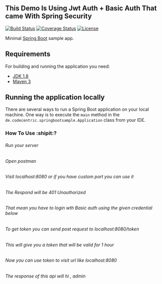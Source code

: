 

## This Demo Is Using Jwt Auth + Basic Auth That came With Spring Security

[![Build Status](https://github.com/wali-eldin-hassan/jwt-springBoot)](https://github.com/wali-eldin-hassan/jwt-springBoot)
[![Coverage Status](https://coveralls.io/repos/github/codecentric/springboot-sample-app/badge.svg?branch=master)](https://github.com/wali-eldin-hassan/jwt-springBoot)
[![License](http://img.shields.io/:license-apache-blue.svg)](http://www.apache.org/licenses/LICENSE-2.0.html)

Minimal [Spring Boot](http://projects.spring.io/spring-boot/) sample app.

## Requirements

For building and running the application you need:

- [JDK 1.8](http://www.oracle.com/technetwork/java/javase/downloads/jdk8-downloads-2133151.html)
- [Maven 3](https://maven.apache.org)

## Running the application locally

There are several ways to run a Spring Boot application on your local machine. One way is to execute the `main` method in the `de.codecentric.springbootsample.Application` class from your IDE.

### How To Use :shipit:?
###### Run your server
###### Open postman
###### Visit localhost:8080 or if you have custom port you can use it
###### The Respond will be 401 Unauthorized
###### That mean you have to login wth Basic auth using the given credential below
###### To get token you can send post request to localhost:8080/token
###### This will give you a token that will be valid for 1 hour
###### Now you can use token to visit url like localhost:8080
###### The response of this api will hi , admin
